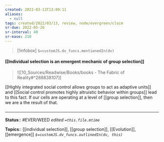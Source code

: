 ```yaml
---
created: 2022-03-13T13:09:11 
aliases:
  - null
tags: created/2022/03/13, review, node/evergreen/claim
sr-due: 2022-05-26
sr-interval: 40
sr-ease: 210
---
```

> [!infobox]
`$=customJS.dv_funcs.mentionedIn(dv)`

#### [[Individual selection is an emergent mechanic of group selection]] 


> ![[10_Sources/Readwise/Books/books - The Fabric of Reality#^288838107]]

[[Highly integrated social control allows groups to act as adaptive units]] 
and 
[[Social control promotes highly altruistic behavior within groups]]
lead to this fact.
If our cells are operating at a level of [[group selection]],
then we are a the result of that.

### <hr class="footnote"/>

**Status**:: #EVER/WEED 
*edited `=this.file.mtime`*

**Topics**:: [[individual selection]], [[group selection]], [[Evolution]], [[emergence]]
*`$=customJS.dv_funcs.outlinedIn(dv, this)`*
